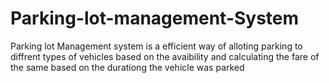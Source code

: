 # Parking-lot-management-System
Parking lot Management system is a efficient way of alloting parking to diffrent types of vehicles based on the avaibility and calculating the fare of the same based on the durationg the vehicle was parked
